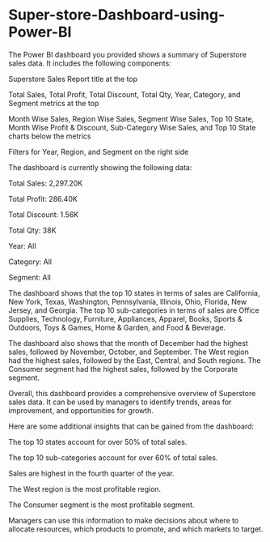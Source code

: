 # Super-store-Dashboard-using-Power-BI

The Power BI dashboard you provided shows a summary of Superstore sales data. It includes the following components:

Superstore Sales Report title at the top

Total Sales, Total Profit, Total Discount, Total Qty, Year, Category, and Segment metrics at the top

Month Wise Sales, Region Wise Sales, Segment Wise Sales, Top 10 State, Month Wise Profit & Discount, Sub-Category Wise Sales, and Top 10 State charts below the metrics

Filters for Year, Region, and Segment on the right side

The dashboard is currently showing the following data:

Total Sales: 2,297.20K

Total Profit: 286.40K

Total Discount: 1.56K

Total Qty: 38K

Year: All

Category: All

Segment: All

The dashboard shows that the top 10 states in terms of sales are California, New York, Texas, Washington, Pennsylvania, Illinois, Ohio, Florida, New Jersey, and Georgia. The top 10 sub-categories in terms of 
sales are Office Supplies, Technology, Furniture, Appliances, Apparel, Books, Sports & Outdoors, Toys & Games, Home & Garden, and Food & Beverage.

The dashboard also shows that the month of December had the highest sales, followed by November, October, and September. The West region had the highest sales, followed by the East, Central, and South regions. The Consumer segment had the highest sales, followed by the Corporate segment.

Overall, this dashboard provides a comprehensive overview of Superstore sales data. It can be used by managers to identify trends, areas for improvement, and opportunities for growth.

Here are some additional insights that can be gained from the dashboard:

The top 10 states account for over 50% of total sales.

The top 10 sub-categories account for over 60% of total sales.

Sales are highest in the fourth quarter of the year.

The West region is the most profitable region.

The Consumer segment is the most profitable segment.

Managers can use this information to make decisions about where to allocate resources, which products to promote, and which markets to target.
